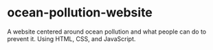 # ocean-pollution-website
A website centered around ocean pollution and what people can do to prevent it. Using HTML, CSS, and JavaScript.
